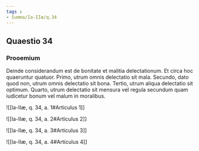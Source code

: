 ```yaml
---
tags : 
- Summa/Ia-IIæ/q.34
---
```


## Quaestio 34

### Prooemium

Deinde considerandum est de bonitate et malitia delectationum. Et circa hoc quaeruntur quatuor. Primo, utrum omnis delectatio sit mala. Secundo, dato quod non, utrum omnis delectatio sit bona. Tertio, utrum aliqua delectatio sit optimum. Quarto, utrum delectatio sit mensura vel regula secundum quam iudicetur bonum vel malum in moralibus.

![[Ia-IIæ, q. 34, a. 1#Articulus 1]]

![[Ia-IIæ, q. 34, a. 2#Articulus 2]]

![[Ia-IIæ, q. 34, a. 3#Articulus 3]]

![[Ia-IIæ, q. 34, a. 4#Articulus 4]]

